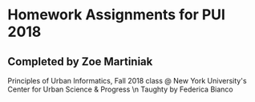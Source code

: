 # Homework Assignments for PUI 2018
## Completed by Zoe Martiniak

Principles of Urban Informatics, Fall 2018 class @ New York University's Center for Urban Science & Progress \n
Taughty by Federica Bianco
